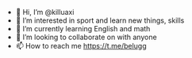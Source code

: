 - 👋 Hi, I’m @killuaxi
- 👀 I’m interested in sport and learn new things, skills 
- 🌱 I’m currently learning English and math 
- 💞️ I’m looking to collaborate on with anyone 
- 📫 How to reach me https://t.me/belugg

<!---
killuaxi/killuaxi is a ✨ special ✨ repository because its `README.md` (this file) appears on your GitHub profile.
You can click the Preview link to take a look at your changes.
--->
